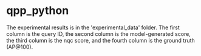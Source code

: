 # qpp_python
The experimental results is in the 'experimental_data' folder. The first column is the query ID, the second column is the model-generated score, the third column is the nqc score, and the fourth column is the ground truth (AP@100).
